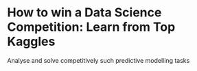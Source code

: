 # How to win a Data Science Competition: Learn from Top Kaggles
 Analyse and solve competitively such predictive modelling tasks
